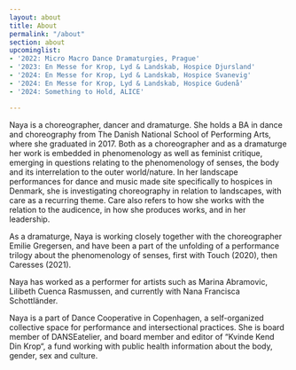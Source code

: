 ```yaml
---
layout: about
title: About
permalink: "/about"
section: about
upcominglist:
- '2022: Micro Macro Dance Dramaturgies, Prague'
- '2023: En Messe for Krop, Lyd & Landskab, Hospice Djursland'
- '2024: En Messe for Krop, Lyd & Landskab, Hospice Svanevig'
- '2024: En Messe for Krop, Lyd & Landskab, Hospice Gudenå'
- '2024: Something to Hold, ALICE'

---
```

Naya is a choreographer, dancer and dramaturge. She holds a BA in dance and choreography from The Danish National School of Performing Arts, where she graduated in 2017. Both as a choreographer and as a dramaturge her work is embedded in phenomenology as well as feminist critique, emerging in questions relating to the phenomenology of senses, the body and its interrelation to the outer world/nature. In her landscape performances for dance and music made site specifically to hospices in Denmark, she is investigating choreography in relation to landscapes, with care as a recurring theme. Care also refers to how she works with the relation to the audicence, in how she produces works, and in her leadership.

As a dramaturge, Naya is working closely together with the choreographer Emilie Gregersen, and have been a part of the unfolding of a performance trilogy about the phenomenology of senses, first with Touch (2020), then Caresses (2021).

Naya has worked as a performer for artists such as Marina Abramovic, Lilibeth Cuenca Rasmussen, and currently with Nana Francisca Schottländer.

Naya is a part of Dance Cooperative in Copenhagen, a self-organized collective space for performance and intersectional practices. She is board member of DANSEatelier, and board member and editor of “Kvinde Kend Din Krop“, a fund working with public health information about the body, gender, sex and culture.